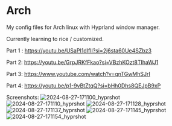 # Arch
My config files for Arch linux with Hyprland window manager.

Currently learning to rice / customized.

Part 1 : https://youtu.be/USaPI1dIflI?si=2j6sta60Ue4SZbz3

Part 2: https://youtu.be/GrpJRKfFkao?si=VBzhKOzt8TIhaWJ1

Part 3: https://www.youtube.com/watch?v=qnTGwMhSJrI

Part 4: https://youtu.be/p1-9vBtZtqQ?si=bHh0Dhs8QEJpB9xP

Screenshots:
![2024-08-27-171100_hyprshot](https://github.com/user-attachments/assets/f7f1b401-6b99-4763-b476-dc9e8ab18184)
![2024-08-27-171110_hyprshot](https://github.com/user-attachments/assets/26fd2ac6-63ff-480c-8c95-fbf4e5f0f22b)
![2024-08-27-171128_hyprshot](https://github.com/user-attachments/assets/514d356b-2514-403a-8bfc-994a47ad6427)
![2024-08-27-171137_hyprshot](https://github.com/user-attachments/assets/decc02df-f5a8-466a-b2fd-d21028579b68)
![2024-08-27-171145_hyprshot](https://github.com/user-attachments/assets/d27128c3-d199-43ea-ac41-318dd7a9a4cb)
![2024-08-27-171154_hyprshot](https://github.com/user-attachments/assets/b1c1b8f9-93cb-4d5f-8adc-d8797d0396c7)



